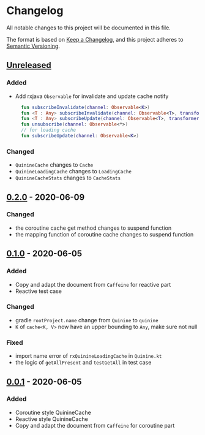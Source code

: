 # Changelog
All notable changes to this project will be documented in this file.

The format is based on [Keep a Changelog](https://keepachangelog.com/en/1.0.0/),
and this project adheres to [Semantic Versioning](https://semver.org/spec/v2.0.0.html).

## [Unreleased]
### Added
- Add rxjava `Observable` for invalidate and update cache notify
  ```kotlin
    fun subscribeInvalidate(channel: Observable<K>)
    fun <T : Any> subscribeInvalidate(channel: Observable<T>, transformer: (T) -> K)
    fun <T : Any> subscribeUpdate(channel: Observable<T>, transformer: (T) -> Pair<K, V>)
    fun unsubscribe(channel: Observable<*>)
    // for loading cache
    fun subscribeUpdate(channel: Observable<K>)
  ```

### Changed
- `QuinineCache` changes to `Cache`
- `QuinineLoadingCache` changes to `LoadingCache`
- `QuinineCacheStats` changes to `CacheStats`

## [0.2.0] - 2020-06-09
### Changed
- the coroutine cache get method changes to suspend function 
- the mapping function of coroutine cache changes to suspend function

## [0.1.0] - 2020-06-05
### Added
- Copy and adapt the document from `Caffeine` for reactive part
- Reactive test case

### Changed
- gradle `rootProject.name` change from `Quinine` to `quinine`
- `K` of `cache<K, V>` now have an upper bounding to `Any`, make sure not null

### Fixed
- import name error of `rxQuinineLoadingCache` in `Quinine.kt`
- the logic of `getAllPresent` and `testGetAll` in test case

## [0.0.1] - 2020-06-05
### Added
- Coroutine style QuinineCache
- Reactive style QuinineCache
- Copy and adapt the document from `Caffeine` for coroutine part

[Unreleased]: https://github.com/Project5E/quinine/compare/v0.2.0...HEAD
[0.2.0]: https://github.com/Project5E/quinine/compare/v0.1.0...v0.2.0
[0.1.0]: https://github.com/Project5E/quinine/compare/v0.0.1...v0.1.0
[0.0.1]: https://github.com/Project5E/quinine/releases/tag/v0.0.1